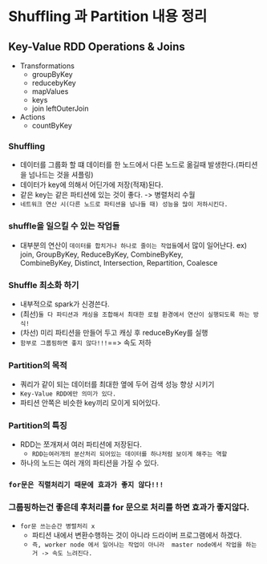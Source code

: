 # Shuffling 과 Partition 내용 정리
## Key-Value RDD Operations & Joins

- Transformations
    - groupByKey
    - reducebyKey
    - mapValues
    - keys
    - join leftOuterJoin
- Actions
    - countByKey

### Shuffling
- 데이터를 그룹화 할 떄 데이터를 한 노드에서 다른 노드로 옮길때 발생한다.(파티션을 넘나드는 것을 셔플링)
- 데이터가 key에 의해서 어딘가에 저장(적재)된다.
- 같은 key는 같은 파티션에 있는 것이 좋다. -> 병렬처리 수월
- `네트워크 연산 시(다른 노드로 파티션을 넘나들 때) 성능을 많이 저하시킨다.`

### shuffle을 일으킬 수 있는 작업들
- 대부분의 연산이 `데이터를 합치거나 하나로 줄이는 작업들`에서 많이 일어난다.
ex) join, GroupByKey, ReduceByKey, CombineByKey,   
CombineByKey, Distinct, Intersection, Repartition, Coalesce 

### Shuffle 최소화 하기
- 내부적으로 spark가 신경쓴다.
- (최선)`둘 다 파티션과 캐싱을 조합해서 최대한 로컬 환경에서 연산이 실행되도록 하는 방식!`
- (차선) 미리 파티션을 만들어 두고 캐싱 후 reduceByKey를 실행
- `함부로 그룹핑하면 좋지 않다!!!`==> 속도 저하

### Partition의 목적
- 쿼리가 같이 되는 데이터를 최대한 옆에 두어 검색 성능 향상 시키기
- `Key-Value RDD에만 의미가 있다.`
- 파티션 안쪽은 비슷한 key끼리 모이게 되어있다.

### Partition의 특징
- RDD는 쪼개져서 여러 파티션에 저장된다.
    - `RDD는여러개의 분산처리 되어있는 데이터를 하나처럼 보이게 해주는 역할`
- 하나의 노드는 여러 개의 파티션을 가질 수 있다.

### `for문은 직렬처리기 때문에 효과가 좋지 않다!!!`
### 그룹핑하는건 좋은데 후처리를 for 문으로 처리를 하면 효과가 좋지않다.

- `for문 쓰는순간 병렬처리 x`  
    - 파티션 내에서 변환수행하는 것이 아니라 드라이버 프로그램에서 하겠다.  
    - `즉, worker node 에서 일어나는 작업이 아니라  master node에서 작업을 하는거 -> 속도 느려진다.`  

